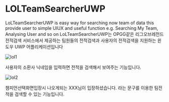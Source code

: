 # LOLTeamSearcherUWP
LoLTeamSearcherUWP is easy way for searching now team of data this provide user to simple UIUX and useful function e.g. Searching My Team, Analysing User and so on
LoLTeamSearcherUWP는 OPGG같은 리그오브레전드 전적검색 서비스에서 제공하는 팀원들의 전적검색과 사용자의 전적검색을 지원하는 윈도우 UWP 어플리케이션입니다

![lol1](https://user-images.githubusercontent.com/38588097/81426545-4fe7cc80-9194-11ea-8a83-02d801e8d790.png)

사용자의 소환사 닉네임을 입력하면 전적을 검색해서 보여주는 기능입니다.

![lol2](https://user-images.githubusercontent.com/38588097/81426671-7c9be400-9194-11ea-8297-f439542aa4eb.png)

챔피언선택화면입장시 나오게되는 XXX님이 입장하셨습니다. 라는 문구를 이용한 팀전적을 검색할 수 있는 기능입니다.
